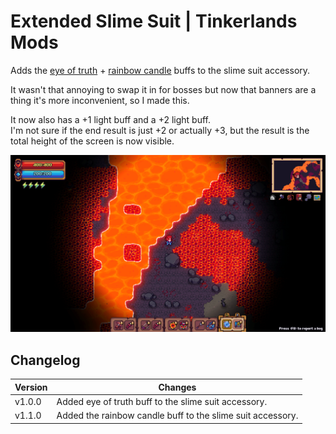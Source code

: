 # Extended Slime Suit | Tinkerlands Mods

Adds the [eye of truth](https://tinkerlands.fandom.com/wiki/Eye_Of_Truth) + [rainbow candle](https://tinkerlands.fandom.com/wiki/Rainbow_Candle) buffs to the slime suit accessory.

It wasn't that annoying to swap it in for bosses but now that banners are a thing it's more inconvenient, so I made this.

It now also has a +1 light buff and a +2 light buff.\
I'm not sure if the end result is just +2 or actually +3, but the result is the total height of the screen is now visible.

![Light Radius](__meta__/light_radius.webp)

## Changelog

| Version | Changes                                                    |
| ------- | ---------------------------------------------------------- |
| v1.0.0  | Added eye of truth buff to the slime suit accessory.       |
| v1.1.0  | Added the rainbow candle buff to the slime suit accessory. |
